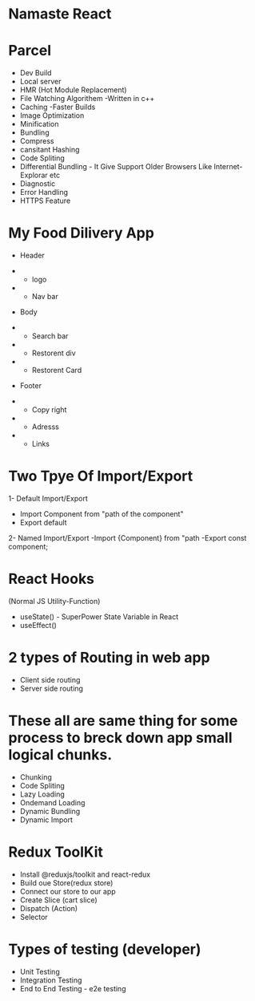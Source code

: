 # Namaste React

# Parcel
- Dev Build
- Local server
- HMR (Hot Module Replacement)
- File Watching Algorithem -Written in c++
- Caching -Faster Builds
- Image Optimization
- Minification
- Bundling
- Compress
- cansitant Hashing
- Code Spliting
- Differential Bundling - It Give Support Older Browsers Like Internet-Explorar etc
- Diagnostic
- Error Handling
- HTTPS Feature 



# My Food Dilivery App

* Header
* - logo
* - Nav bar

* Body 
* - Search bar
* - Restorent div
* - Restorent Card

* Footer
* - Copy right
* - Adresss
* - Links


# Two Tpye Of Import/Export

1- Default Import/Export
   - Import Component from "path of the component"
   - Export default <name of the component >

2- Named Import/Export 
   -Import {Component} from "path
   -Export const component;


# React Hooks
   (Normal JS Utility-Function)
  - useState() - SuperPower State Variable in React
  - useEffect() 


# 2 types of Routing in web app  
   - Client side routing
   - Server side routing  

   

 # These all are same thing for some process to breck down app small logical chunks.
 
   - Chunking
   - Code Spliting
   - Lazy Loading
   - Ondemand Loading
   - Dynamic Bundling 
   - Dynamic Import


 # Redux ToolKit   

   - Install @reduxjs/toolkit and react-redux
   - Build oue Store(redux store)
   - Connect our store to our app
   - Create Slice (cart slice)
   - Dispatch (Action)
   - Selector
   

# Types of testing (developer)

   - Unit Testing
   - Integration Testing
   - End to End Testing - e2e testing    